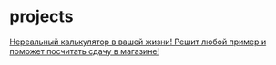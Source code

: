 # projects

[Нереальный калькулятор в вашей жизни! Решит любой пример и поможет посчитать сдачу в магазине!](/calculator.py)
